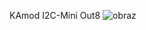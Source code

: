 KAmod I2C-Mini Out8
![obraz](https://github.com/user-attachments/assets/867b0c26-1492-4b54-af22-29ea0acfe217)
